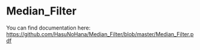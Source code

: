 # Median_Filter
You can find documentation here:
https://github.com/HasuNoHana/Median_Filter/blob/master/Median_Filter.pdf
